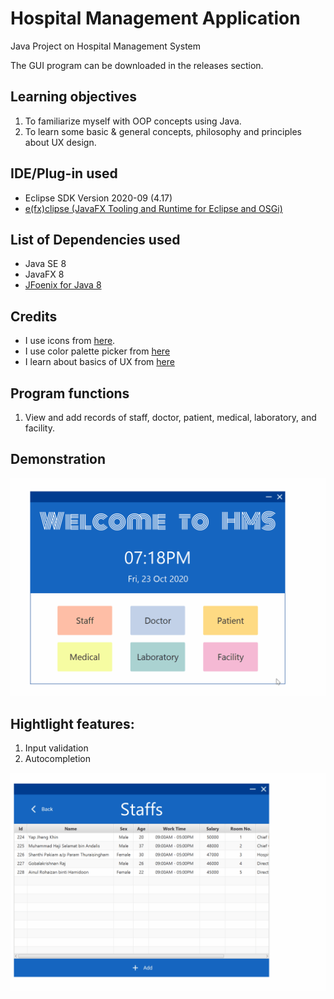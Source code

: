# Hospital Management Application
Java Project on Hospital Management System

The GUI program can be downloaded in the releases section.

## Learning objectives
1. To familiarize myself with OOP concepts using Java.
2. To learn some basic & general concepts, philosophy and principles about UX design. 

## IDE/Plug-in used
- Eclipse SDK Version 2020-09 (4.17)
- [e(fx)clipse (JavaFX Tooling and Runtime for Eclipse and OSGi)](https://www.eclipse.org/efxclipse/index.html)

## List of Dependencies used
- Java SE 8
- JavaFX 8
- [JFoenix for Java 8](https://github.com/jfoenixadmin/JFoenix)

## Credits
- I use icons from [here](https://material.io/resources/icons/).
- I use color palette picker from [here](https://material.io/resources/color)
- I learn about basics of UX from [here](https://material.io/resources/get-started#design)

## Program functions
1. View and add records of staff, doctor, patient, medical, laboratory, and facility.

## Demonstration

![](hms_demo1.gif)

## Hightlight features:
1. Input validation
2. Autocompletion

![](hms_demo2.gif)
